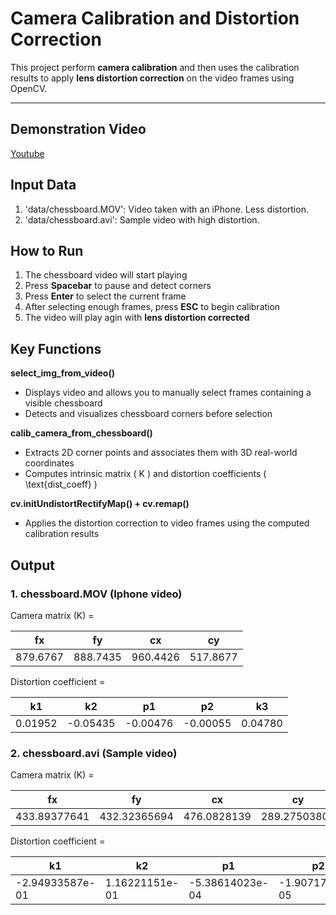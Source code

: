 # Camera Calibration and Distortion Correction

This project perform **camera calibration** and then uses the calibration results to apply **lens distortion correction** on the video frames using OpenCV.

---

## Demonstration Video
[Youtube](https://youtu.be/gzxQPgYAVTI)

## Input Data
1. 'data/chessboard.MOV': Video taken with an iPhone. Less distortion.
2. 'data/chessboard.avi': Sample video with high distortion.

## How to Run
1. The chessboard video will start playing
2. Press **Spacebar** to pause and detect corners
3. Press **Enter** to select the current frame
4. After selecting enough frames, press **ESC** to begin calibration
5. The video will play agin with **lens distortion corrected**

## Key Functions

**select_img_from_video()**
- Displays video and allows you to manually select frames containing a visible chessboard
- Detects and visualizes chessboard corners before selection

**calib_camera_from_chessboard()**
- Extracts 2D corner points and associates them with 3D real-world coordinates
- Computes intrinsic matrix ( K ) and distortion coefficients ( \text{dist_coeff} )

**cv.initUndistortRectifyMap() + cv.remap()**
- Applies the distortion correction to video frames using the computed calibration results

## Output

### 1. chessboard.MOV (Iphone video)

Camera matrix (K) =

| fx        | fy         | cx        | cy         |
|-----------|------------|-----------|------------|
| 879.6767   | 888.7435   | 960.4426  | 517.8677   |

Distortion coefficient =

| k1        | k2         | p1        | p2         | k3        |
|-----------|------------|-----------|------------|-----------|
| 0.01952   | -0.05435   | -0.00476  | -0.00055   | 0.04780   |
  
### 2. chessboard.avi (Sample video)

Camera matrix (K) = 

| fx        | fy         | cx        | cy         |
|-----------|------------|-----------|------------|
| 433.89377641 | 432.32365694 | 476.0828139 | 289.27503804 |

Distortion coefficient = 

| k1        | k2         | p1        | p2         | k3        |
|-----------|------------|-----------|------------|-----------|
| -2.94933587e-01   | 1.16221151e-01   | -5.38614023e-04  | -1.90717162e-05   | -2.40132911e-02   |
